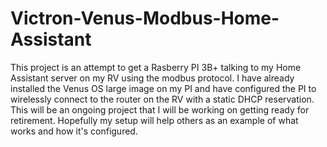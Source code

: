 # Victron-Venus-Modbus-Home-Assistant
This project is an attempt to get a Rasberry PI 3B+ talking to my Home Assistant server on my RV using the modbus protocol. I have already installed the Venus OS large image on my PI and have configured the PI to wirelessly connect to the router on the RV with a static DHCP reservation. This will be an ongoing project that I will be working on getting ready for retirement. Hopefully my setup will help others as an example of what works and how it's configured.
